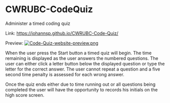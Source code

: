 # CWRUBC-CodeQuiz
Administer a timed coding quiz

Link:
https://johannsp.github.io/CWRUBC-Code-Quiz/

Preview:
[![Code-Quiz-website-preview.png](https://i.postimg.cc/DyfB2v3Y/Code-Quiz-website-preview.png)](https://postimg.cc/t7fhkHTh)

When the user press the Start button a timed quiz will begin.  The time
remaining is displayed as the user answers the numbered questions.  The user
can either click a letter button below the displayed question or type the
letter for the correct answer.  The user cannot repeat a question and a five
second time penalty is assessed for each wrong answer.

Once the quiz ends either due to time running out or all questions being
completed the user will have the opportunity to records his initials on the
high score screen.
